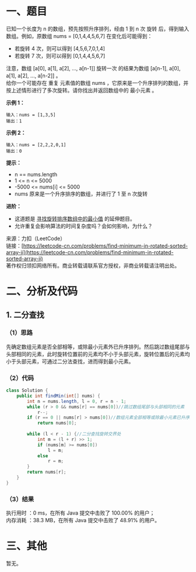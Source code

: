 # 一、题目
已知一个长度为 n 的数组，预先按照升序排列，经由 1 到 n 次 旋转 后，得到输入数组。例如，原数组 nums = [0,1,4,4,5,6,7] 在变化后可能得到：       
- 若旋转 4 次，则可以得到 [4,5,6,7,0,1,4]
- 若旋转 7 次，则可以得到 [0,1,4,4,5,6,7]
       
       
注意，数组 [a[0], a[1], a[2], ..., a[n-1]] 旋转一次 的结果为数组 [a[n-1], a[0], a[1], a[2], ..., a[n-2]] 。       
给你一个可能存在 重复 元素值的数组 nums ，它原来是一个升序排列的数组，并按上述情形进行了多次旋转。请你找出并返回数组中的 最小元素 。      
      
**示例 1：**        
```
输入：nums = [1,3,5]
输出：1
```
**示例 2：**      
```
输入：nums = [2,2,2,0,1]
输出：0
```
**提示：**     
- n == nums.length
- 1 <= n <= 5000
- -5000 <= nums[i] <= 5000
- nums 原来是一个升序排序的数组，并进行了 1 至 n 次旋转
       
       
**进阶：**       
- 这道题是 [寻找旋转排序数组中的最小值](https://leetcode-cn.com/problems/find-minimum-in-rotated-sorted-array/description/) 的延伸题目。
- 允许重复会影响算法的时间复杂度吗？会如何影响，为什么？
        
        
来源：力扣（LeetCode）      
链接：[https://leetcode-cn.com/problems/find-minimum-in-rotated-sorted-array-ii](https://leetcode-cn.com/problems/find-minimum-in-rotated-sorted-array-ii)      
著作权归领扣网络所有。商业转载请联系官方授权，非商业转载请注明出处。     
# 二、分析及代码    
## 1. 二分查找
### （1）思路
先确定数组元素是否全部相等，或除最小元素外已升序排列。然后跳过数组尾部与头部相同的元素，此时旋转位置前的元素均不小于头部元素，旋转位置后的元素均小于头部元素，可通过二分法查找，进而得到最小元素。          
### （2）代码
```java
class Solution {
    public int findMin(int[] nums) {
        int n = nums.length, l = 0, r = n - 1;
        while (r > 0 && nums[r] == nums[0])//跳过数组尾部与头部相同的元素
            r--;
        if (r == 0 || nums[r] > nums[0])//数组元素全部相等或除最小元素已升序排列
            return nums[0];
        
        while (l < r - 1) {//二分查找旋转交界处
            int m = (l + r) >> 1;
            if (nums[m] >= nums[0])
                l = m;
            else
                r = m;
        }
        return nums[r];
    }
}
```
### （3）结果
执行用时 ：0 ms，在所有 Java 提交中击败了 100.00% 的用户；    
内存消耗 ：38.3 MB，在所有 Java 提交中击败了 48.91% 的用户。      
# 三、其他
暂无。  
